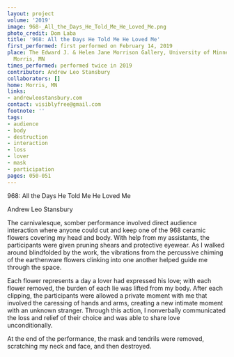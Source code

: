 ```yaml
---
layout: project
volume: '2019'
image: 968-_All_the_Days_He_Told_Me_He_Loved_Me.png
photo_credit: Dom Laba
title: '968: All the Days He Told Me He Loved Me'
first_performed: first performed on February 14, 2019
place: The Edward J. & Helen Jane Morrison Gallery, University of Minnesota Morris,
  Morris, MN
times_performed: performed twice in 2019
contributor: Andrew Leo Stansbury
collaborators: []
home: Morris, MN
links:
- andrewleostansbury.com
contact: visiblyfree@gmail.com
footnote: ''
tags:
- audience
- body
- destruction
- interaction
- loss
- lover
- mask
- participation
pages: 050-051
---
```


968: All the Days He Told Me He Loved Me

Andrew Leo Stansbury

The carnivalesque, somber performance involved direct audience interaction where anyone could cut and keep one of the 968 ceramic flowers covering my head and body. With help from my assistants, the participants were given pruning shears and protective eyewear. As I walked around blindfolded by the work, the vibrations from the percussive chiming of the earthenware flowers clinking into one another helped guide me through the space.

Each flower represents a day a lover had expressed his love; with each flower removed, the burden of each lie was lifted from my body. After each clipping, the participants were allowed a private moment with me that involved the caressing of hands and arms, creating a new intimate moment with an unknown stranger. Through this action, I nonverbally communicated the loss and relief of their choice and was able to share love unconditionally.

At the end of the performance, the mask and tendrils were removed, scratching my neck and face, and then destroyed.

